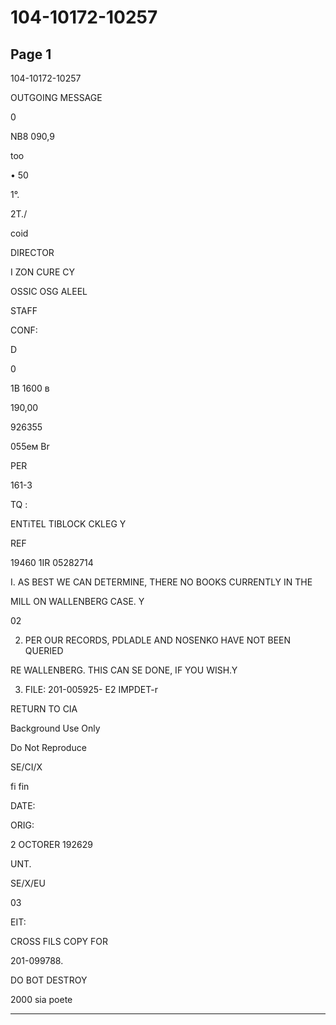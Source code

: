 # 104-10172-10257

## Page 1

104-10172-10257

OUTGOING MESSAGE

0

NB8 090,9

too

• 50

1°.

2T./

coid

DIRECTOR

I ZON CURE CY

OSSIC OSG ALEEL

STAFF

CONF:

D

0

1B 1600 в

190,00

926355

055eм Br

PER

161-3

TQ :

ENTiTEL TIBLOCK CKLEG Y

REF

19460 1IR 05282714

I. AS BEST WE CAN DETERMINE, THERE NO BOOKS CURRENTLY IN THE

MILL ON WALLENBERG CASE. Y

02

2. PER OUR RECORDS, PDLADLE AND NOSENKO HAVE NOT BEEN QUERIED

RE WALLENBERG. THIS CAN SE DONE, IF YOU WISH.Y

3. FILE: 201-005925- E2 IMPDET-r

RETURN TO CIA

Background Use Only

Do Not Reproduce

SE/CI/X

fi fin

DATE:

ORIG:

2 OCTORER 192629

UNT.

SE/X/EU

03

EIT:

CROSS FILS COPY FOR

201-099788.

DO BOT DESTROY

2000 sia poete

---

